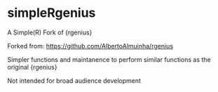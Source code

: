 # simpleRgenius
A Simple(R) Fork of {rgenius}

Forked from: https://github.com/AlbertoAlmuinha/rgenius

Simpler functions and maintanence to perform similar functions as the original {rgenius}

Not intended for broad audience development
